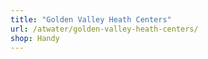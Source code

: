 ```yaml
---
title: "Golden Valley Heath Centers"
url: /atwater/golden-valley-heath-centers/
shop: Handy
---
```

